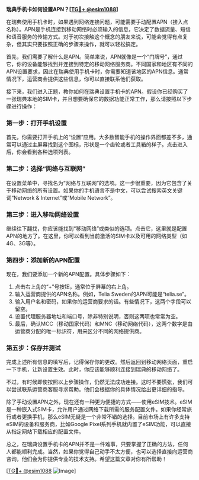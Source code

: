 **瑞典手机卡如何设置APN？[[TG💪+ @esim1088](https://t.me/s/esim1088)]**

在瑞典使用手机卡时，如果遇到网络连接问题，可能需要手动配置APN（接入点名称）。APN是手机连接到移动网络时必须输入的信息，它决定了数据流量、短信和语音服务的传输方式。对于初次接触这个概念的朋友来说，可能会觉得有点复杂，但其实只要按照正确的步骤来操作，就可以轻松搞定。

首先，我们需要了解什么是APN。简单来说，APN就像是一个“门牌号”，通过它，你的设备能够找到并连接到特定的移动网络服务商。不同国家和地区有不同的APN设置要求，因此在瑞典使用手机卡时，你需要知道该地区的APN信息。通常情况下，运营商会提供这些信息，你可以直接联系他们获取。

接下来，我们进入正题，教你如何在瑞典设置手机卡的APN。假设你已经购买了一张瑞典本地的SIM卡，并且想要确保它的数据功能正常工作，那么请按照以下步骤进行操作：

### 第一步：打开手机设置

首先，你需要打开手机上的“设置”应用。大多数智能手机的操作界面都差不多，通常可以通过主屏幕找到这个图标，形状是一个齿轮或者工具箱的样子。点击进入后，你会看到各种选项列表。

### 第二步：选择“网络与互联网”

在设置菜单中，寻找名为“网络与互联网”的选项。这一步很重要，因为它包含了关于移动网络的所有设置。如果你的手机语言不是中文，可以尝试搜索英文关键词“Network & Internet”或“Mobile Network”。

### 第三步：进入移动网络设置

继续往下翻找，你应该能找到“移动网络”或类似的选项。点击它，这里就是配置APN的地方了。在这里，你可以看到当前激活的SIM卡以及可用的网络类型（如4G、3G等）。

### 第四步：添加新的APN配置

现在，我们要添加一个新的APN配置。具体步骤如下：
1. 点击右上角的“+”号按钮，通常位于屏幕的右上角。
2. 输入运营商提供的APN名称。例如，Telia Sweden的APN可能是“telia.se”。
3. 输入用户名和密码，如果你的运营商要求的话。有些情况下，这两个字段可以留空。
4. 设置代理服务器地址和端口号，除非特别说明，否则这两项也常常为空。
5. 最后，确认MCC（移动国家代码）和MNC（移动网络代码），这两个数字是由运营商分配的唯一标识符，用来区分不同的网络提供商。

### 第五步：保存并测试

完成上述所有信息的填写后，记得保存你的更改。然后返回到移动网络页面，重启一下手机，让新设置生效。此时，你应该能够顺利连接到瑞典的移动网络了。

不过，有时候即使按照以上步骤操作，仍然无法成功连接。这时不要慌张，我们可以尝试联系运营商客服寻求帮助。他们会根据你的具体情况给出更详细的指导。

除了手动设置APN之外，现在还有一种更为便捷的方式——使用eSIM技术。eSIM是一种嵌入式SIM卡，允许用户通过网络下载所需的服务配置文件。如果你经常旅行或者更换手机，那么eSIM无疑是一个非常不错的选择。目前市场上有许多支持eSIM的设备和服务商，比如Google Pixel系列手机就内置了eSIM功能，可以直接从指定网站下载相应的配置文件。

总之，在瑞典设置手机卡的APN并不是一件难事，只要掌握了正确的方法，任何人都能顺利完成。当然，如果你觉得自己动手不太方便，也可以选择直接向运营商咨询，他们会为你提供专业的技术支持。希望这篇文章对你有所帮助！

[[TG💪+ @esim1088](https://t.me/s/esim1088) ![Image](https://i.postimg.cc/4NQfJmqS/Snipaste-2025-05-13-00-14-12.png)]